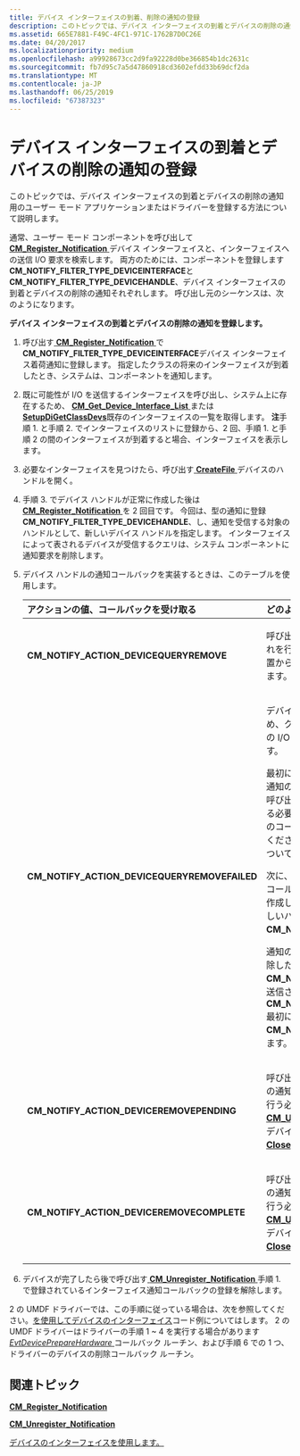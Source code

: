 ```yaml
---
title: デバイス インターフェイスの到着、削除の通知の登録
description: このトピックでは、デバイス インターフェイスの到着とデバイスの削除の通知用のユーザー モード アプリケーションまたはドライバーを登録する方法について説明します。
ms.assetid: 665E7881-F49C-4FC1-971C-1762B7D0C26E
ms.date: 04/20/2017
ms.localizationpriority: medium
ms.openlocfilehash: a99928673cc2d9fa92228d0be366854b1dc2631c
ms.sourcegitcommit: fb7d95c7a5d47860918cd3602efdd33b69dcf2da
ms.translationtype: MT
ms.contentlocale: ja-JP
ms.lasthandoff: 06/25/2019
ms.locfileid: "67387323"
---
```

# <a name="registering-for-notification-of-device-interface-arrival-and-device-removal"></a>デバイス インターフェイスの到着とデバイスの削除の通知の登録


このトピックでは、デバイス インターフェイスの到着とデバイスの削除の通知用のユーザー モード アプリケーションまたはドライバーを登録する方法について説明します。

通常、ユーザー モード コンポーネントを呼び出して[ **CM_Register_Notification** ](https://docs.microsoft.com/windows/desktop/api/cfgmgr32/nf-cfgmgr32-cm_register_notification)デバイス インターフェイスと、インターフェイスへの送信 I/O 要求を検索します。 両方のためには、コンポーネントを登録します**CM_NOTIFY_FILTER_TYPE_DEVICEINTERFACE**と**CM_NOTIFY_FILTER_TYPE_DEVICEHANDLE**、デバイス インターフェイスの到着とデバイスの削除の通知それぞれします。 呼び出し元のシーケンスは、次のようになります。

**デバイス インターフェイスの到着とデバイスの削除の通知を登録します。**

1. 呼び出す[ **CM_Register_Notification** ](https://docs.microsoft.com/windows/desktop/api/cfgmgr32/nf-cfgmgr32-cm_register_notification)で**CM_NOTIFY_FILTER_TYPE_DEVICEINTERFACE**デバイス インターフェイス着荷通知に登録します。 指定したクラスの将来のインターフェイスが到着したとき、システムは、コンポーネントを通知します。
2. 既に可能性が I/O を送信するインターフェイスを呼び出し、システム上に存在するため、 [ **CM_Get_Device_Interface_List** ](https://docs.microsoft.com/windows/desktop/api/cfgmgr32/nf-cfgmgr32-cm_get_device_interface_lista)または[ **SetupDiGetClassDevs**](https://docs.microsoft.com/windows/desktop/api/setupapi/nf-setupapi-setupdigetclassdevsw)既存のインターフェイスの一覧を取得します。
   **注**手順 1. と手順 2. でインターフェイスのリストに登録から、2 回、手順 1. と手順 2 の間のインターフェイスが到着すると場合、インターフェイスを表示します。

     

3. 必要なインターフェイスを見つけたら、呼び出す[ **CreateFile** ](https://docs.microsoft.com/windows/desktop/api/fileapi/nf-fileapi-createfilea)デバイスのハンドルを開く。
4. 手順 3. でデバイス ハンドルが正常に作成した後は[ **CM_Register_Notification** ](https://docs.microsoft.com/windows/desktop/api/cfgmgr32/nf-cfgmgr32-cm_register_notification)を 2 回目です。 今回は、型の通知に登録**CM_NOTIFY_FILTER_TYPE_DEVICEHANDLE**、し、通知を受信する対象のハンドルとして、新しいデバイス ハンドルを指定します。 インターフェイスによって表されるデバイスが受信するクエリは、システム コンポーネントに通知要求を削除します。

5. デバイス ハンドルの通知コールバックを実装するときは、このテーブルを使用します。

   <div class="mx-tableFixed">
   <table>
   <colgroup>
   <col width="50%" />
   <col width="50%" />
   </colgroup>
   <thead>
   <tr class="header">
   <th align="left">アクションの値、コールバックを受け取る</th>
   <th align="left">どのようなコンポーネントが行う必要があります。</th>
   </tr>
   </thead>
   <tbody>
   <tr class="odd">
   <td align="left"><strong>CM_NOTIFY_ACTION_DEVICEQUERYREMOVE</strong></td>
   <td align="left"><p>呼び出す<a href="https://docs.microsoft.com/windows/desktop/api/handleapi/nf-handleapi-closehandle" data-raw-source="[CloseHandle](https://docs.microsoft.com/windows/desktop/api/handleapi/nf-handleapi-closehandle)">CloseHandle</a>デバイス ハンドルを閉じます。 これを行わない場合、開いているハンドルによって次の位置からこのデバイスのクエリの削除ができないようにします。</p></td>
   </tr>
   <tr class="even">
   <td align="left"><strong>CM_NOTIFY_ACTION_DEVICEQUERYREMOVEFAILED</strong></td>
   <td align="left"><p>デバイスとそのインターフェイスが現在も有効であるため、クエリの削除に失敗しました。 インターフェイスへの I/O の送信を続行するには、新しいハンドルを開きます。</p>
   <p>最初に、呼び出すことによって、古いハンドルのための通知の登録を解除<a href="https://docs.microsoft.com/windows/desktop/api/cfgmgr32/nf-cfgmgr32-cm_unregister_notification" data-raw-source="[&lt;strong&gt;CM_Unregister_Notification&lt;/strong&gt;](https://docs.microsoft.com/windows/desktop/api/cfgmgr32/nf-cfgmgr32-cm_unregister_notification)"> <strong>CM_Unregister_Notification</strong></a>します。 呼び出すことができないため、遅延ルーチンから実行する必要があります<strong>CM_Unregister_Notification</strong>から通知のコールバックを登録解除は通知のハンドル。  参照してください、<strong>解説</strong>の<a href="https://docs.microsoft.com/windows/desktop/api/cfgmgr32/nf-cfgmgr32-cm_unregister_notification" data-raw-source="[&lt;strong&gt;CM_Unregister_Notification&lt;/strong&gt;](https://docs.microsoft.com/windows/desktop/api/cfgmgr32/nf-cfgmgr32-cm_unregister_notification)"> <strong>CM_Unregister_Notification</strong> </a>詳細についてはします。</p>
   <p>次に、いずれか遅延のルーチンで、または続行、通知のコールバックの呼び出しに<a href="https://docs.microsoft.com/windows/desktop/api/fileapi/nf-fileapi-createfilea" data-raw-source="[&lt;strong&gt;CreateFile&lt;/strong&gt;](https://docs.microsoft.com/windows/desktop/api/fileapi/nf-fileapi-createfilea)"> <strong>CreateFile</strong> </a>新しいハンドルを作成します。 呼び出して<a href="https://docs.microsoft.com/windows/desktop/api/cfgmgr32/nf-cfgmgr32-cm_register_notification" data-raw-source="[&lt;strong&gt;CM_Register_Notification&lt;/strong&gt;](https://docs.microsoft.com/windows/desktop/api/cfgmgr32/nf-cfgmgr32-cm_register_notification)"> <strong>CM_Register_Notification</strong> </a>新しいハンドルを持つと<strong>CM_NOTIFY_FILTER_TYPE_DEVICEHANDLE</strong>します。</p>
   <p>通知の処理中であるデバイスを登録する場合、クエリ削除した後、 <strong>CM_NOTIFY_ACTION_DEVICEQUERYREMOVE</strong>通知が送信されて、表示される、 <strong>CM_NOTIFY_ACTION_DEVICEQUERYREMOVEFAILED</strong>最初に通知を<strong>CM_NOTIFY_ACTION_DEVICEQUERYREMOVE</strong>通知します。</p></td>
   </tr>
   <tr class="odd">
   <td align="left"><strong>CM_NOTIFY_ACTION_DEVICEREMOVEPENDING</strong></td>
   <td align="left"><p>呼び出す<a href="https://docs.microsoft.com/windows/desktop/api/cfgmgr32/nf-cfgmgr32-cm_unregister_notification" data-raw-source="[&lt;strong&gt;CM_Unregister_Notification&lt;/strong&gt;](https://docs.microsoft.com/windows/desktop/api/cfgmgr32/nf-cfgmgr32-cm_unregister_notification)"> <strong>CM_Unregister_Notification</strong> </a>ハンドルのための通知の登録を解除します。 これは、遅延ルーチンから行う必要があります。  参照してください、<strong>解説</strong>の<a href="https://docs.microsoft.com/windows/desktop/api/cfgmgr32/nf-cfgmgr32-cm_unregister_notification" data-raw-source="[&lt;strong&gt;CM_Unregister_Notification&lt;/strong&gt;](https://docs.microsoft.com/windows/desktop/api/cfgmgr32/nf-cfgmgr32-cm_unregister_notification)"> <strong>CM_Unregister_Notification</strong> </a>詳細についてはします。  デバイスへの開いているハンドルがまだ場合呼び出す<a href="https://docs.microsoft.com/windows/desktop/api/handleapi/nf-handleapi-closehandle" data-raw-source="[&lt;strong&gt;CloseHandle&lt;/strong&gt;](https://docs.microsoft.com/windows/desktop/api/handleapi/nf-handleapi-closehandle)"> <strong>CloseHandle</strong> </a>デバイス ハンドルを閉じます。</p></td>
   </tr>
   <tr class="even">
   <td align="left"><strong>CM_NOTIFY_ACTION_DEVICEREMOVECOMPLETE</strong></td>
   <td align="left"><p>呼び出す<a href="https://docs.microsoft.com/windows/desktop/api/cfgmgr32/nf-cfgmgr32-cm_unregister_notification" data-raw-source="[&lt;strong&gt;CM_Unregister_Notification&lt;/strong&gt;](https://docs.microsoft.com/windows/desktop/api/cfgmgr32/nf-cfgmgr32-cm_unregister_notification)"> <strong>CM_Unregister_Notification</strong> </a>ハンドルのための通知の登録を解除します。 これは、遅延ルーチンから行う必要があります。  参照してください、<strong>解説</strong>の<a href="https://docs.microsoft.com/windows/desktop/api/cfgmgr32/nf-cfgmgr32-cm_unregister_notification" data-raw-source="[&lt;strong&gt;CM_Unregister_Notification&lt;/strong&gt;](https://docs.microsoft.com/windows/desktop/api/cfgmgr32/nf-cfgmgr32-cm_unregister_notification)"> <strong>CM_Unregister_Notification</strong> </a>詳細についてはします。  デバイスへの開いているハンドルがまだ場合呼び出す<a href="https://docs.microsoft.com/windows/desktop/api/handleapi/nf-handleapi-closehandle" data-raw-source="[&lt;strong&gt;CloseHandle&lt;/strong&gt;](https://docs.microsoft.com/windows/desktop/api/handleapi/nf-handleapi-closehandle)"> <strong>CloseHandle</strong> </a>デバイス ハンドルを閉じます。</p></td>
   </tr>
   </tbody>
   </table>
   </div>
     

6. デバイスが完了したら後で呼び出す[ **CM_Unregister_Notification** ](https://docs.microsoft.com/windows/desktop/api/cfgmgr32/nf-cfgmgr32-cm_unregister_notification)手順 1. で登録されているインターフェイス通知コールバックの登録を解除します。

2 の UMDF ドライバーでは、この手順に従っている場合は、次を参照してください。[を使用してデバイスのインターフェイス](https://docs.microsoft.com/windows-hardware/drivers/wdf/using-device-interfaces)コード例についてはします。 2 の UMDF ドライバーはドライバーの手順 1 ~ 4 を実行する場合があります[ *EvtDevicePrepareHardware* ](https://docs.microsoft.com/windows-hardware/drivers/ddi/content/wdfdevice/nc-wdfdevice-evt_wdf_device_prepare_hardware)コールバック ルーチン、および手順 6 での 1 つ、ドライバーのデバイスの削除コールバック ルーチン。

## <a name="related-topics"></a>関連トピック


[**CM_Register_Notification**](https://docs.microsoft.com/windows/desktop/api/cfgmgr32/nf-cfgmgr32-cm_register_notification)

[**CM_Unregister_Notification**](https://docs.microsoft.com/windows/desktop/api/cfgmgr32/nf-cfgmgr32-cm_unregister_notification)

[デバイスのインターフェイスを使用します。](https://docs.microsoft.com/windows-hardware/drivers/wdf/using-device-interfaces)

 

 






